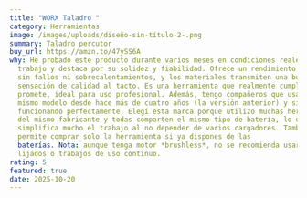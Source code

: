 ```yaml
---
title: "WORX Taladro "
category: Herramientas
image: /images/uploads/diseño-sin-título-2-.png
summary: Taladro percutor
buy_url: https://amzn.to/47ySS6A
why: He probado este producto durante varios meses en condiciones reales de
  trabajo y destaca por su solidez y fiabilidad. Ofrece un rendimiento estable,
  sin fallos ni sobrecalentamientos, y los materiales transmiten una buena
  sensación de calidad al tacto. Es una herramienta que realmente cumple lo que
  promete, ideal para uso profesional. Además, tengo compañeros que usan este
  mismo modelo desde hace más de cuatro años (la versión anterior) y sigue
  funcionando perfectamente. Elegí esta marca porque utilizo muchas herramientas
  del mismo fabricante y todas comparten el mismo tipo de batería, lo que
  simplifica mucho el trabajo al no depender de varios cargadores. También
  permite comprar solo la herramienta si ya dispones de las
  baterías. Nota: aunque tenga motor *brushless*, no se recomienda usarla para
  lijados o trabajos de uso continuo.
rating: 5
featured: true
date: 2025-10-20
---
```

